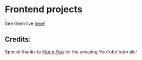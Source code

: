 # Frontend projects

See them live [here](https://my-frontend-projects.netlify.app/)!

## Credits:
Special thanks to [Florin Pop](https://www.youtube.com/c/FlorinPop) for his amazing YouTube tutorials!
